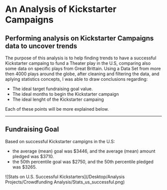 # An Analysis of Kickstarter Campaigns
Performing analysis on Kickstarter Campaigns data to uncover trends
---
The purpose of this analysis is to help finding trends to have a successful Kickstarter campaing to fund a Theater play in the U.S, comparing also some data on specific plays from Great Brittain.
Using a Data Set from more then 4000 plays around the globe, after cleaning and filtering the data, and aplying statistics concepts, I was able to draw conclusions regarding:
- The ideal target fundraising goal value.
- The ideal months to begin the Kickstarter campaign
- The ideal lenght of the Kickstarter campaing

Each of these points will be more explained below.

---

## Fundraising Goal
Based on successful Kickstarter campigns in the U.S:
- the average (mean) goal was $3446, and the average (mean) amount pledged was $3710.
- the 50th percentile goal was $2750, and the 50th percentile pledged was $3265.

![Stats on U.S. Successful Kickstarters](/Desktop/Analysis Projects/Crowdfunding Analysis/Stats_us_successful.png)
